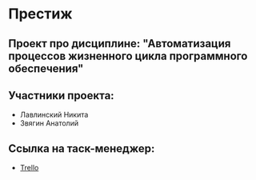 # Престиж

## Проект про дисциплине: "Автоматизация процессов жизненного цикла программного обеспечения"


## Участники проекта:

* Лавлинский Никита
* Звягин Анатолий

## Ссылка на таск-менеджер:

* [Trello](https://trello.com/b/2IivedDb)
